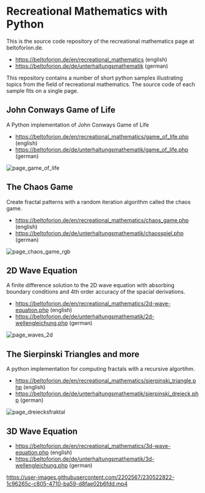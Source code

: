 **Recreational Mathematics with Python**
========================================
This is the source code repository of the recreational mathematics page at beltoforion.de.

* https://beltoforion.de/en/recreational_mathematics (english)
* https://beltoforion.de/de/unterhaltungsmathematik (german)

This repository contains a number of short python samples illustrating topics from the field of recreational mathematics. The source code of each 
sample fits on a single page. 


John Conways Game of Life
-------------------------
A Python implementation of John Conways Game of Life

  * https://beltoforion.de/en/recreational_mathematics/game_of_life.php (english)
  * https://beltoforion.de/de/unterhaltungsmathematik/game_of_life.php (german)  

![page_game_of_life](https://user-images.githubusercontent.com/2202567/181996016-680a3172-f407-49e5-a40f-7f443e10db8e.png)

The Chaos Game
--------------
Create fractal patterns with a random iteration algorithm called the chaos game.

  * https://beltoforion.de/en/recreational_mathematics/chaos_game.php (english)
  * https://beltoforion.de/de/unterhaltungsmathematik/chaosspiel.php (german)  


![page_chaos_game_rgb](https://user-images.githubusercontent.com/2202567/181996018-4f1c54ba-8ef9-493c-b83d-3bbba3868183.jpg)

2D Wave Equation
----------------
A finite difference solution to the 2D wave equation with absorbing boundary conditions and 4th order accuracy of the spacial derivations. 

* https://beltoforion.de/en/recreational_mathematics/2d-wave-equation.php (english)
* https://beltoforion.de/de/unterhaltungsmathematik/2d-wellengleichung.php (german)

![page_waves_2d](https://user-images.githubusercontent.com/2202567/181996061-375c89ff-7553-4593-818e-02a84eec1dfa.jpg)

The Sierpinski Triangles and more
----------------
A python implementation for computing fractals with a recursive algortihm. 

* https://beltoforion.de/en/recreational_mathematics/sierpinski_triangle.php (english)
* https://beltoforion.de/de/unterhaltungsmathematik/sierpinski_dreieck.php (german)

![page_dreiecksfraktal](https://user-images.githubusercontent.com/2202567/181996081-c756182a-fc74-4d63-8d68-e259147ecee1.jpg)


3D Wave Equation
----------------

* https://beltoforion.de/en/recreational_mathematics/3d-wave-equation.php (english)
* https://beltoforion.de/de/unterhaltungsmathematik/3d-wellengleichung.php (german)

https://user-images.githubusercontent.com/2202567/230522822-1c96265c-c805-4710-ba59-d8fae02b6fdd.mp4
